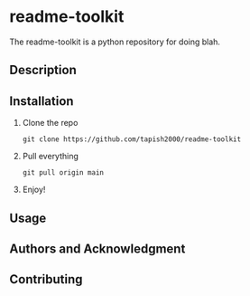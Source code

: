 # readme-toolkit
The readme-toolkit is a python repository for doing blah.

## Description
## Installation
1. Clone the repo
	```
	git clone https://github.com/tapish2000/readme-toolkit
	```
2. Pull everything
	```
	git pull origin main
	```
3. Enjoy!
## Usage
## Authors and Acknowledgment
## Contributing
